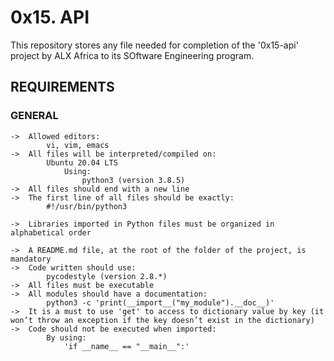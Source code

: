 # 0x15. API

This repository stores any file needed for completion of the '0x15-api' project by ALX Africa to its SOftware Engineering program.

## REQUIREMENTS

### GENERAL

	->	Allowed editors:
			vi, vim, emacs
	->	All files will be interpreted/compiled on:
			Ubuntu 20.04 LTS
				Using:
					python3 (version 3.8.5)
	->	All files should end with a new line
	->	The first line of all files should be exactly:
			#!/usr/bin/python3

	->	Libraries imported in Python files must be organized in alphabetical order

	->	A README.md file, at the root of the folder of the project, is mandatory
	->	Code written should use:
			pycodestyle (version 2.8.*)
	->	All files must be executable
	->	All modules should have a documentation:
			python3 -c 'print(__import__("my_module").__doc__)'
	->	It is a must to use 'get' to access to dictionary value by key (it won’t throw an exception if the key doesn’t exist in the dictionary)
	->	Code should not be executed when imported:
			By using:
				'if __name__ == "__main__":'